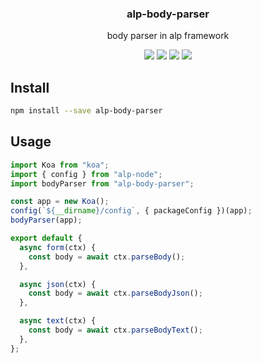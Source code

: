 <h3 align="center">
  alp-body-parser
</h3>

<p align="center">
  body parser in alp framework
</p>

<p align="center">
  <a href="https://npmjs.org/package/alp-body-parser"><img src="https://img.shields.io/npm/v/alp-body-parser.svg?style=flat-square"></a>
  <a href="https://npmjs.org/package/alp-body-parser"><img src="https://img.shields.io/npm/dw/alp-body-parser.svg?style=flat-square"></a>
  <a href="https://npmjs.org/package/alp-body-parser"><img src="https://img.shields.io/node/v/alp-body-parser.svg?style=flat-square"></a>
  <a href="https://npmjs.org/package/alp-body-parser"><img src="https://img.shields.io/npm/types/alp-body-parser.svg?style=flat-square"></a>
</p>

## Install

```bash
npm install --save alp-body-parser
```

## Usage

```js
import Koa from "koa";
import { config } from "alp-node";
import bodyParser from "alp-body-parser";

const app = new Koa();
config(`${__dirname}/config`, { packageConfig })(app);
bodyParser(app);
```

```js
export default {
  async form(ctx) {
    const body = await ctx.parseBody();
  },

  async json(ctx) {
    const body = await ctx.parseBodyJson();
  },

  async text(ctx) {
    const body = await ctx.parseBodyText();
  },
};
```
